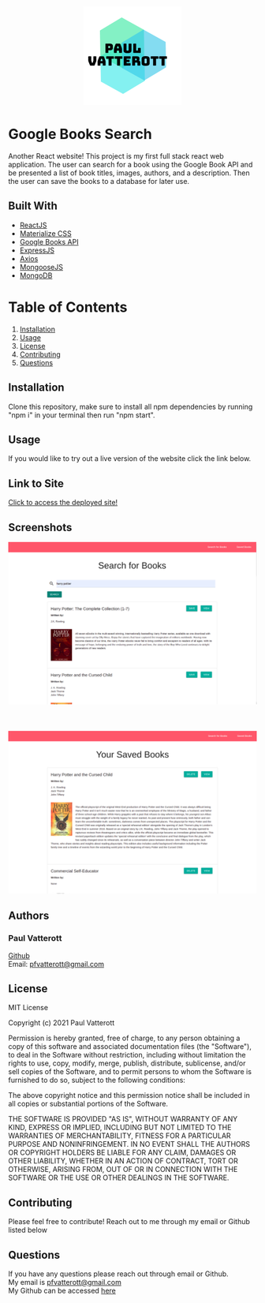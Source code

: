 <p align="center">
<img src="./client/src/assets/images/logo.png">
</p>

# Google Books Search

Another React website! This project is my first full stack react web application. The user can search for a book using the Google Book API and be presented a list of book titles, images, authors, and a description. Then the user can save the books to a database for later use.

## Built With
* [ReactJS](https://reactjs.org/)
* [Materialize CSS](https://materializecss.com/)
* [Google Books API](https://developers.google.com/books)
* [ExpressJS](https://expressjs.com/)
* [Axios](https://www.npmjs.com/package/axios)
* [MongooseJS](https://mongoosejs.com/)
* [MongoDB](https://www.mongodb.com/)

# Table of Contents
  1. [Installation](#Installation)
  2. [Usage](#Usage)
  3. [License](#License)
  4. [Contributing](#Contributing)
  6. [Questions](#Questions)

  ## Installation
  Clone this repository, make sure to install all npm dependencies by running "npm i" in your terminal then run "npm start".

  ## Usage
  If you would like to try out a live version of the website click the link below.



## Link to Site

[Click to access the deployed site!](https://books-search-pfvatterott.herokuapp.com/)

## Screenshots
![screenshot](./client/src/assets/images/screenshot1.png)
<br></br><br></br>
![screenshot](./client/src/assets/images/screenshot2.png)




## Authors

### Paul Vatterott
[Github](https://github.com/pfvatterott) <br>
Email: pfvatterott@gmail.com

## License
MIT License

Copyright (c) 2021 Paul Vatterott

Permission is hereby granted, free of charge, to any person obtaining a copy of this software and associated documentation files (the "Software"), to deal in the Software without restriction, including without limitation the rights to use, copy, modify, merge, publish, distribute, sublicense, and/or sell copies of the Software, and to permit persons to whom the Software is furnished to do so, subject to the following conditions:

The above copyright notice and this permission notice shall be included in all copies or substantial portions of the Software.

THE SOFTWARE IS PROVIDED "AS IS", WITHOUT WARRANTY OF ANY KIND, EXPRESS OR IMPLIED, INCLUDING BUT NOT LIMITED TO THE WARRANTIES OF MERCHANTABILITY, FITNESS FOR A PARTICULAR PURPOSE AND NONINFRINGEMENT. IN NO EVENT SHALL THE AUTHORS OR COPYRIGHT HOLDERS BE LIABLE FOR ANY CLAIM, DAMAGES OR OTHER LIABILITY, WHETHER IN AN ACTION OF CONTRACT, TORT OR OTHERWISE, ARISING FROM, OUT OF OR IN CONNECTION WITH THE SOFTWARE OR THE USE OR OTHER DEALINGS IN THE SOFTWARE.

  ## Contributing
  Please feel free to contribute! Reach out to me through my email or Github listed below

  ## Questions

  If you have any questions please reach out through email or Github. <br>
  My email is pfvatterott@gmail.com <br>
  My Github can be accessed [here](https://github.com/pfvatterott)



